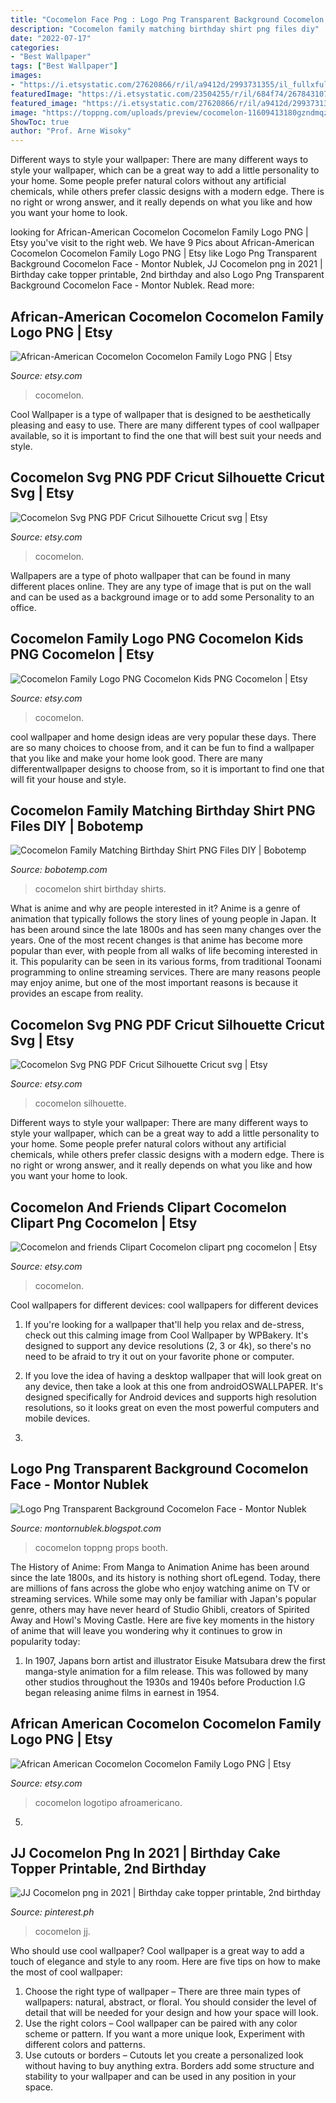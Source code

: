 ```yaml
---
title: "Cocomelon Face Png : Logo Png Transparent Background Cocomelon Face"
description: "Cocomelon family matching birthday shirt png files diy"
date: "2022-07-17"
categories:
- "Best Wallpaper"
tags: ["Best Wallpaper"]
images:
- "https://i.etsystatic.com/27620866/r/il/a9412d/2993731355/il_fullxfull.2993731355_4trt.jpg"
featuredImage: "https://i.etsystatic.com/23504255/r/il/684f74/2678431079/il_1140xN.2678431079_li4x.jpg"
featured_image: "https://i.etsystatic.com/27620866/r/il/a9412d/2993731355/il_fullxfull.2993731355_4trt.jpg"
image: "https://toppng.com/uploads/preview/cocomelon-11609413180gzndmqzj7c.png"
ShowToc: true
author: "Prof. Arne Wisoky"
---
```



Different ways to style your wallpaper:
There are many different ways to style your wallpaper, which can be a great way to add a little personality to your home. Some people prefer natural colors without any artificial chemicals, while others prefer classic designs with a modern edge. There is no right or wrong answer, and it really depends on what you like and how you want your home to look.

	

		
looking for African-American Cocomelon Cocomelon Family Logo PNG | Etsy you've visit to the right web. We have 9 Pics about African-American Cocomelon Cocomelon Family Logo PNG | Etsy like Logo Png Transparent Background Cocomelon Face - Montor Nublek, JJ Cocomelon png in 2021 | Birthday cake topper printable, 2nd birthday and also Logo Png Transparent Background Cocomelon Face - Montor Nublek. Read more:
		
    
## African-American Cocomelon Cocomelon Family Logo PNG | Etsy

<img loading=lazy src="https://i.etsystatic.com/26735455/r/il/fd90c3/3083897713/il_1588xN.3083897713_ezrm.jpg" onerror="this.onerror=null;this.src='https://tse2.mm.bing.net/th?id=OIP.q_k1vB59VXohRZt61MNdcQHaHa&amp;pid=15.1';" alt="African-American Cocomelon Cocomelon Family Logo PNG | Etsy">

_Source: etsy.com_

>cocomelon. 

	

Cool Wallpaper is a type of wallpaper that is designed to be aesthetically pleasing and easy to use. There are many different types of cool wallpaper available, so it is important to find the one that will best suit your needs and style.

    
## Cocomelon Svg PNG PDF Cricut Silhouette Cricut Svg | Etsy

<img loading=lazy src="https://i.etsystatic.com/23504255/r/il/684f74/2678431079/il_794xN.2678431079_li4x.jpg" onerror="this.onerror=null;this.src='https://tse4.mm.bing.net/th?id=OIP.W_S0cIWo5bfiaWFI5J5hLQHaHa&amp;pid=15.1';" alt="Cocomelon Svg PNG PDF Cricut Silhouette Cricut svg | Etsy">

_Source: etsy.com_

>cocomelon. 

	



Wallpapers are a type of photo wallpaper that can be found in many different places online. They are any type of image that is put on the wall and can be used as a background image or to add some Personality to an office.

    
## Cocomelon Family Logo PNG Cocomelon Kids PNG Cocomelon | Etsy

<img loading=lazy src="https://i.etsystatic.com/26735455/r/il/12fe7d/3044709415/il_1588xN.3044709415_rpzx.jpg" onerror="this.onerror=null;this.src='https://tse4.mm.bing.net/th?id=OIP.gdn_y0QAXzfJBBAuJ6s40wHaHa&amp;pid=15.1';" alt="Cocomelon Family Logo PNG Cocomelon Kids PNG Cocomelon | Etsy">

_Source: etsy.com_

>cocomelon. 

	

cool wallpaper and home design ideas are very popular these days. There are so many choices to choose from, and it can be fun to find a wallpaper that you like and make your home look good. There are many differentwallpaper designs to choose from, so it is important to find one that will fit your house and style.

    
## Cocomelon Family Matching Birthday Shirt PNG Files DIY | Bobotemp

<img loading=lazy src="https://cdn.tangledigitalprints.com/listings/thumb/5d4d6d3c38dd915a8b4e8145/qYB4KAfag3/YQZUHg5hq5___generate-thumb/bEBtQ_v1_compressed.jpg" onerror="this.onerror=null;this.src='https://tse1.mm.bing.net/th?id=OIP.vy5yaP69Q4e07q2Pp_OPhAHaHa&amp;pid=15.1';" alt="Cocomelon Family Matching Birthday Shirt PNG Files DIY | Bobotemp">

_Source: bobotemp.com_

>cocomelon shirt birthday shirts. 

	

What is anime and why are people interested in it?
Anime is a genre of animation that typically follows the story lines of young people in Japan. It has been around since the late 1800s and has seen many changes over the years. One of the most recent changes is that anime has become more popular than ever, with people from all walks of life becoming interested in it. This popularity can be seen in its various forms, from traditional Toonami programming to online streaming services. There are many reasons people may enjoy anime, but one of the most important reasons is because it provides an escape from reality.

    
## Cocomelon Svg PNG PDF Cricut Silhouette Cricut Svg | Etsy

<img loading=lazy src="https://i.etsystatic.com/23504255/r/il/684f74/2678431079/il_1140xN.2678431079_li4x.jpg" onerror="this.onerror=null;this.src='https://tse3.mm.bing.net/th?id=OIP.xuO5r6Yr7P4xBSI5f2KUuAHaHa&amp;pid=15.1';" alt="Cocomelon Svg PNG PDF Cricut Silhouette Cricut svg | Etsy">

_Source: etsy.com_

>cocomelon silhouette. 

	

Different ways to style your wallpaper:
There are many different ways to style your wallpaper, which can be a great way to add a little personality to your home. Some people prefer natural colors without any artificial chemicals, while others prefer classic designs with a modern edge. There is no right or wrong answer, and it really depends on what you like and how you want your home to look.

    
## Cocomelon And Friends Clipart Cocomelon Clipart Png Cocomelon | Etsy

<img loading=lazy src="https://i.etsystatic.com/26509284/r/il/3cf6e4/2855260361/il_fullxfull.2855260361_tlla.jpg" onerror="this.onerror=null;this.src='https://tse3.mm.bing.net/th?id=OIP.55q6jao1R1SeHOuo8GAf1wHaF4&amp;pid=15.1';" alt="Cocomelon and friends Clipart Cocomelon clipart png cocomelon | Etsy">

_Source: etsy.com_

>cocomelon. 

	

Cool wallpapers for different devices:
cool wallpapers for different devices 

1. If you're looking for a wallpaper that'll help you relax and de-stress, check out this calming image from Cool Wallpaper by WPBakery. It's designed to support any device resolutions (2, 3 or 4k), so there's no need to be afraid to try it out on your favorite phone or computer.

2. If you love the idea of having a desktop wallpaper that will look great on any device, then take a look at this one from androidOSWALLPAPER. It's designed specifically for Android devices and supports high resolution resolutions, so it looks great on even the most powerful computers and mobile devices.

3.

    
## Logo Png Transparent Background Cocomelon Face - Montor Nublek

<img loading=lazy src="https://toppng.com/uploads/preview/cocomelon-11609413180gzndmqzj7c.png" onerror="this.onerror=null;this.src='https://tse1.mm.bing.net/th?id=OIP.yQ4TSQg2IYXeZSDP24YuqAHaHk&amp;pid=15.1';" alt="Logo Png Transparent Background Cocomelon Face - Montor Nublek">

_Source: montornublek.blogspot.com_

>cocomelon toppng props booth. 

	

The History of Anime: From Manga to Animation
Anime has been around since the late 1800s, and its history is nothing short ofLegend. Today, there are millions of fans across the globe who enjoy watching anime on TV or streaming services. While some may only be familiar with Japan's popular genre, others may have never heard of Studio Ghibli, creators of Spirited Away and Howl's Moving Castle. Here are five key moments in the history of anime that will leave you wondering why it continues to grow in popularity today:
1) In 1907, Japans born artist and illustrator Eisuke Matsubara drew the first manga-style animation for a film release. This was followed by many other studios throughout the 1930s and 1940s before Production I.G began releasing anime films in earnest in 1954.

    
## African American Cocomelon Cocomelon Family Logo PNG | Etsy

<img loading=lazy src="https://i.etsystatic.com/27620866/r/il/a9412d/2993731355/il_fullxfull.2993731355_4trt.jpg" onerror="this.onerror=null;this.src='https://tse4.mm.bing.net/th?id=OIP.3sJpQWSgfoRzbyhcFpWLagHaF7&amp;pid=15.1';" alt="African American Cocomelon Cocomelon Family Logo PNG | Etsy">

_Source: etsy.com_

>cocomelon logotipo afroamericano. 

	

5.

    
## JJ Cocomelon Png In 2021 | Birthday Cake Topper Printable, 2nd Birthday

<img loading=lazy src="https://i.pinimg.com/736x/bc/c8/52/bcc852e8292e9e82c588c3355c50b9a2.jpg" onerror="this.onerror=null;this.src='https://tse4.mm.bing.net/th?id=OIP.9Rx55ij06fmsIu3u3gb9qwHaHa&amp;pid=15.1';" alt="JJ Cocomelon png in 2021 | Birthday cake topper printable, 2nd birthday">

_Source: pinterest.ph_

>cocomelon jj. 

	

Who should use cool wallpaper?
Cool wallpaper is a great way to add a touch of elegance and style to any room. Here are five tips on how to make the most of cool wallpaper: 
1) Choose the right type of wallpaper – There are three main types of wallpapers: natural, abstract, or floral. You should consider the level of detail that will be needed for your design and how your space will look. 
2) Use the right colors – Cool wallpaper can be paired with any color scheme or pattern. If you want a more unique look, Experiment with different colors and patterns. 
3) Use cutouts or borders – Cutouts let you create a personalized look without having to buy anything extra. Borders add some structure and stability to your wallpaper and can be used in any position in your space.

